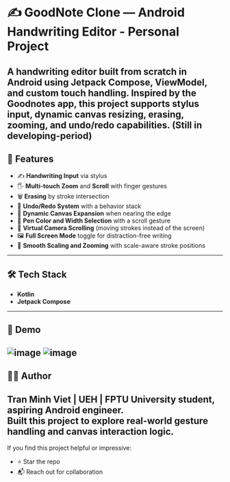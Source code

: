 # ✍️ GoodNote Clone — Android Handwriting Editor - Personal Project

A  handwriting editor built from scratch in Android using **Jetpack Compose**, **ViewModel**, and **custom touch handling**. Inspired by the Goodnotes app, this project supports stylus input, dynamic canvas resizing, erasing, zooming, and undo/redo capabilities.
(Still in developing-period)
---

## 🚀 Features
- ✍️ **Handwriting Input** via stylus
- 🖐 **Multi-touch Zoom** and **Scroll** with finger gestures
- 🗑 **Erasing** by stroke intersection
- 🔁 **Undo/Redo System** with a behavior stack
- 🧠 **Dynamic Canvas Expansion** when nearing the edge
- 🎨 **Pen Color and Width Selection** with a scroll gesture
- 🧲 **Virtual Camera Scrolling** (moving strokes instead of the screen)
- 🖼 **Full Screen Mode** toggle for distraction-free writing
- 📐 **Smooth Scaling and Zooming** with scale-aware stroke positions
---

## 🛠 Tech Stack
- **Kotlin**
- **Jetpack Compose**
---

## 📸 Demo
![image](https://github.com/user-attachments/assets/f3485211-6238-4664-b459-2ea89932ad3c)
![image](https://github.com/user-attachments/assets/1f844231-a90b-44b9-80ae-b20ddd7e66fe)
---

## 👨‍💻 Author

**Tran Minh Viet** | UEH | FPTU
University student, aspiring Android engineer.  
Built this project to explore real-world gesture handling and canvas interaction logic.
---

If you find this project helpful or impressive:
- ⭐️ Star the repo
- 📬 Reach out for collaboration
